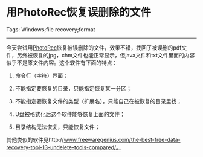 # 用PhotoRec恢复误删除的文件
Tags: Windows;file recovery;format

------

今天尝试用[PhotoRec](http://www.cgsecurity.org/wiki/PhotoRec)恢复被误删除的文件，效果不错，找回了被误删的pdf文件，另外被恢复的jpg，chm文件也能正常显示，但java文件和txt文件里面的内容似乎不是原文件内容。这个软件有下面的特点：

1. 命令行（字符）界面；

1. 不能指定要恢复的目录，只能指定恢复某一分区；

1. 不能指定要恢复文件的类型（扩展名），只能自己在被恢复的目录里找；

1. U盘被格式化后这个软件能够恢复上面的文件；

1. 目录结构无法恢复，只能恢复文件；

 

其他类似的软件见http://www.freewaregenius.com/the-best-free-data-recovery-tool-13-undelete-tools-compared/。